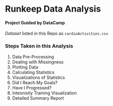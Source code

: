 # Runkeep Data Analysis

#### Project Guided by DataCamp

*Dataset*
listed in this Repo as `cardioActivities.csv`

### Steps Taken in this Analysis

1. Data Pre-Processing
2. Dealing with Missingness
3. Plotting Data
4. Calculating Statistics
5. Visualizations of Statistics
6. Did I Reach My Goals?
7. Have I Progressed?
8. Intesnistiy Training Visualization
9. Detailed Summary Report
